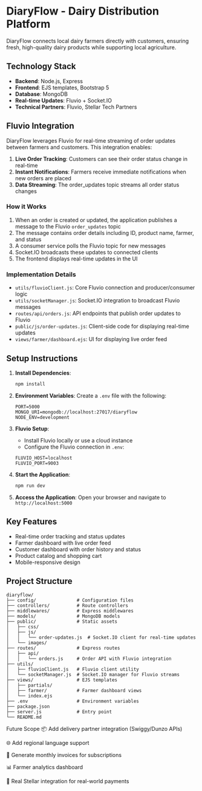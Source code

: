 # DiaryFlow - Dairy Distribution Platform

DiaryFlow connects local dairy farmers directly with customers, ensuring fresh, high-quality dairy products while supporting local agriculture.

## Technology Stack

- **Backend**: Node.js, Express
- **Frontend**: EJS templates, Bootstrap 5
- **Database**: MongoDB
- **Real-time Updates**: Fluvio + Socket.IO
- **Technical Partners**: Fluvio, Stellar Tech Partners


## Fluvio Integration

DiaryFlow leverages Fluvio for real-time streaming of order updates between farmers and customers. This integration enables:

1. **Live Order Tracking**: Customers can see their order status change in real-time
2. **Instant Notifications**: Farmers receive immediate notifications when new orders are placed
3. **Data Streaming**: The order_updates topic streams all order status changes

### How it Works

1. When an order is created or updated, the application publishes a message to the Fluvio `order_updates` topic
2. The message contains order details including ID, product name, farmer, and status
3. A consumer service polls the Fluvio topic for new messages
4. Socket.IO broadcasts these updates to connected clients
5. The frontend displays real-time updates in the UI

### Implementation Details

- `utils/fluvioClient.js`: Core Fluvio connection and producer/consumer logic
- `utils/socketManager.js`: Socket.IO integration to broadcast Fluvio messages
- `routes/api/orders.js`: API endpoints that publish order updates to Fluvio
- `public/js/order-updates.js`: Client-side code for displaying real-time updates
- `views/farmer/dashboard.ejs`: UI for displaying live order feed

## Setup Instructions

1. **Install Dependencies**:
   ```bash
   npm install
   ```

2. **Environment Variables**:
   Create a `.env` file with the following:
   ```
   PORT=5000
   MONGO_URI=mongodb://localhost:27017/diaryflow
   NODE_ENV=development
   ```

3. **Fluvio Setup**:
   - Install Fluvio locally or use a cloud instance
   - Configure the Fluvio connection in `.env`:
   ```
   FLUVIO_HOST=localhost
   FLUVIO_PORT=9003
   ```

4. **Start the Application**:
   ```bash
   npm run dev
   ```

5. **Access the Application**:
   Open your browser and navigate to `http://localhost:5000`

## Key Features

- Real-time order tracking and status updates
- Farmer dashboard with live order feed
- Customer dashboard with order history and status
- Product catalog and shopping cart
- Mobile-responsive design

## Project Structure

```
diaryflow/
├── config/               # Configuration files
├── controllers/          # Route controllers
├── middlewares/          # Express middlewares
├── models/               # MongoDB models
├── public/               # Static assets
│   ├── css/
│   ├── js/
│   │   └── order-updates.js  # Socket.IO client for real-time updates
│   └── images/
├── routes/               # Express routes
│   ├── api/
│   │   └── orders.js     # Order API with Fluvio integration
├── utils/
│   ├── fluvioClient.js   # Fluvio client utility
│   └── socketManager.js  # Socket.IO manager for Fluvio streams
├── views/                # EJS templates
│   ├── partials/
│   ├── farmer/           # Farmer dashboard views
│   └── index.ejs
├── .env                  # Environment variables
├── package.json
├── server.js             # Entry point
└── README.md
```
 Future Scope
📦 Add delivery partner integration (Swiggy/Dunzo APIs)

🌐 Add regional language support

🧾 Generate monthly invoices for subscriptions

📊 Farmer analytics dashboard

💸 Real Stellar integration for real-world payments


